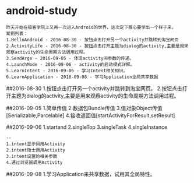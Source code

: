 # android-study
	昨天开始在极客学院上又再一次进入Android的世界，这次定下狠心要学出一个样子来。
	案例列表：
	1.HelloAndroid - 2016-08-30 - 按钮点击打开另一个activity并跳转到淘宝网页
	2.ActivityLife - 2016-08-30 - 按钮点击打开主题为dialog的activity,主要是用来观察activity的生命周期方法调用过程。
	3.SendArgs - 2016-09-05 - 体现activity间参数的传递。
	4.LaunchMode - 2016-09-06 - activity的启动模式详解。
	5.LearnIntent - 2016-09-06 - 学习Intent相关知识。
	6.LearnApplication - 2016-09-08 - 学习Application全局共享数据
##2016-08-30
	1.按钮点击打开另一个activity并跳转到淘宝网页。
	2.按钮点击打开主题为dialog的activity,主要是用来观察activity的生命周期方法调用过程。
	
##2016-09-05
	1.简单传值
	2.数据包Bundle传值
	3.值对象Object传值[Serializable,Parcelable]
	4.接收返回值[startActivityForResult,setResult]

##2016-09-06
	1.startand
	2.singleTop
	3.singleTask
	4.singleInstance
	
	--
	1.intent显示调用Activity
	2.intent隐士调用Activity
	3.intent设置的相关参数
	4.通过浏览器调用Activity

##2016-09-08
	1.学习Application来共享数据，试用其全局特性。

	